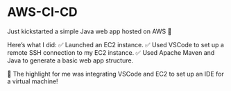 # AWS-CI-CD
Just kickstarted a simple Java web app hosted on AWS 🚀

Here’s what I did:
✅ Launched an EC2 instance.
✅ Used VSCode to set up a remote SSH connection to my EC2 instance.
✅ Used Apache Maven and Java to generate a basic web app structure.

🌟 The highlight for me was integrating VSCode and EC2 to set up an IDE for a virtual machine!

